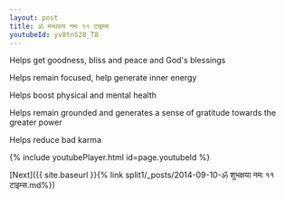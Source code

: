 ```yaml
---
layout: post
title: ॐ मन्थराय नमः ११ टाइम्स
youtubeId: yv8tnS28_T8
---
```

 
 
Helps get goodness, bliss and peace and God's blessings
 
Helps remain focused, help generate inner energy 
 
Helps boost physical and mental health 
 
Helps remain grounded and generates a sense of gratitude towards the greater power 
 
Helps reduce bad karma
 
 
 
 


{% include youtubePlayer.html id=page.youtubeId %}
 
[Next]({{ site.baseurl }}{% link  split1/_posts/2014-09-10-ॐ शुभक्षया नमः ११ टाइम्स.md%})
 
